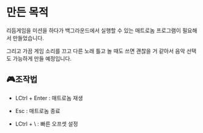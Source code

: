 # 만든 목적

리듬게임을 미션을 하다가 백그라운드에서 실행할 수 있는 매트로놈 프로그램이 필요해서 만들었습니다.

그리고 가끔 게임 소리를 끄고 다른 노래 틀고 놀 때도 쓰면 괜찮을 거 같아서 음악 선택도 가능하게 만들 예정입니다.


## 🎮조작법

+ LCtrl + Enter : 매트로놈 재생

+ Esc : 매트로놈 종료

+ LCtrl + \\ : 빠른 오프셋 설정
